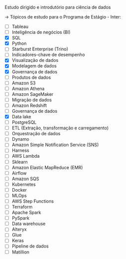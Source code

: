 Estudo dirigido e introdutório para ciência de dados

-> Tópicos de estudo para o Programa de Estágio - Inter:

- [ ] Tableau
- [ ] Inteligência de negócios (BI)
- [x] SQL
- [x] Python
- [ ] Starburst Enterprise (Trino)
- [ ] Indicadores-chave de desempenho
- [x] Visualização de dados
- [x] Modelagem de dados
- [x] Governança de dados
- [ ] Produtos de dados
- [ ] Amazon S3
- [ ] Amazon Athena
- [ ] Amazon SageMaker
- [ ] Migração de dados
- [ ] Amazon Redshift
- [ ] Governança de dados
- [x] Data lake
- [ ] PostgreSQL
- [ ] ETL (Extração, transformação e carregamento)
- [ ] Orquestração de dados
- [ ] Dynamo
- [ ] Amazon Simple Notification Service (SNS)
- [ ] Harness
- [ ] AWS Lambda
- [ ] Sklearn
- [ ] Amazon Elastic MapReduce (EMR)
- [ ] Airflow
- [ ] Amazon SQS
- [ ] Kubernetes
- [ ] Docker
- [ ] MLOps
- [ ] AWS Step Functions
- [ ] Terraform
- [ ] Apache Spark
- [ ] PySpark
- [ ] Data warehouse
- [ ] Alteryx
- [ ] Glue
- [ ] Keras
- [ ] Pipeline de dados
- [ ] Matillion
